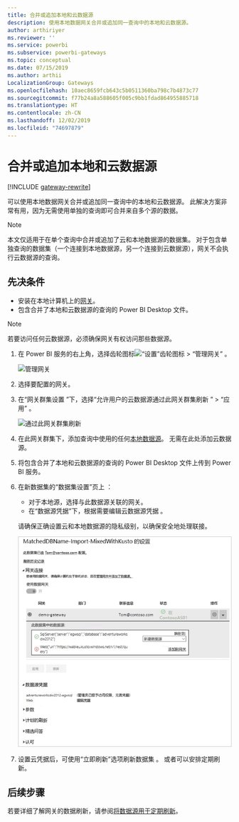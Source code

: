 ```yaml
---
title: 合并或追加本地和云数据源
description: 使用本地数据网关合并或追加同一查询中的本地和云数据源。
author: arthiriyer
ms.reviewer: ''
ms.service: powerbi
ms.subservice: powerbi-gateways
ms.topic: conceptual
ms.date: 07/15/2019
ms.author: arthii
LocalizationGroup: Gateways
ms.openlocfilehash: 10aec8659fcb643c5b0511360ba798c7b4873c77
ms.sourcegitcommit: f77b24a8a588605f005c9bb1fdad864955885718
ms.translationtype: HT
ms.contentlocale: zh-CN
ms.lasthandoff: 12/02/2019
ms.locfileid: "74697879"
---
```

# <a name="merge-or-append-on-premises-and-cloud-data-sources"></a>合并或追加本地和云数据源

[!INCLUDE [gateway-rewrite](includes/gateway-rewrite.md)]

可以使用本地数据网关合并或追加同一查询中的本地和云数据源。 此解决方案非常有用，因为无需使用单独的查询即可合并来自多个源的数据。

>[!NOTE]
>本文仅适用于在单个查询中合并或追加了云和本地数据源的数据集。 对于包含单独查询的数据集（一个连接到本地数据源，另一个连接到云数据源），网关不会执行云数据源的查询。

## <a name="prerequisites"></a>先决条件

- 安装在本地计算机上的[网关](/data-integration/gateway/service-gateway-install)。
- 包含合并了本地和云数据源的查询的 Power BI Desktop 文件。

>[!NOTE]
>若要访问任何云数据源，必须确保网关有权访问那些数据源。

1. 在 Power BI 服务的右上角，选择齿轮图标![“设置”齿轮图标](media/service-gateway-mashup-on-premises-cloud/icon-gear.png) > “管理网关”  。

    ![管理网关](media/service-gateway-mashup-on-premises-cloud/manage-gateways.png)

2. 选择要配置的网关。

3. 在“网关群集设置  ”下，选择“允许用户的云数据源通过此网关群集刷新  ” > “应用”  。

    ![通过此网关群集刷新](media/service-gateway-mashup-on-premises-cloud/refresh-gateway-cluster.png)

4. 在此网关群集下，添加查询中使用的任何[本地数据源](service-gateway-enterprise-manage-scheduled-refresh.md#add-a-data-source)。 无需在此处添加云数据源。

5. 将包含合并了本地和云数据源的查询的 Power BI Desktop 文件上传到 Power BI 服务。

6. 在新数据集的“数据集设置”页上  ：

   - 对于本地源，选择与此数据源关联的网关。
   - 在“数据源凭据”下，根据需要编辑云数据源凭据  。

    请确保正确设置云和本地数据源的隐私级别，以确保安全地处理联接。

     ![数据集设置](media/service-gateway-mashup-on-premises-cloud/dataset-settings.png)

7. 设置云凭据后，可使用“立即刷新”选项刷新数据集  。 或者可以安排定期刷新。

## <a name="next-steps"></a>后续步骤

若要详细了解网关的数据刷新，请参阅[将数据源用于定期刷新](service-gateway-enterprise-manage-scheduled-refresh.md#use-the-data-source-for-scheduled-refresh)。
